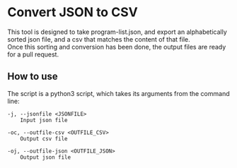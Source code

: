 # Convert JSON to CSV

This tool is designed to take program-list.json, and export an alphabetically sorted json file, and a csv that matches the content of that file.  
Once this sorting and conversion has been done, the output files are ready for a pull request. 

## How to use  
The script is a python3 script, which takes its arguments from the command line:

~~~~
-j, --jsonfile <JSONFILE> 
    Input json file

-oc, --outfile-csv <OUTFILE_CSV> 
    Output csv file

-oj, --outfile-json <OUTFILE_JSON> 
    Output json file
~~~~ 

